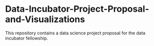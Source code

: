 # Data-Incubator-Project-Proposal-and-Visualizations
This repository contains a data science project proposal for the data incubator fellowship.
